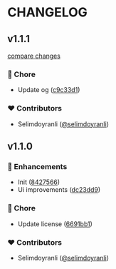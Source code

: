 # CHANGELOG


## v1.1.1

[compare changes](https://github.com/selimdoyranli/vergilistesi/compare/v1.1.0...v1.1.1)

### 🏡 Chore

- Update og ([c9c33d1](https://github.com/selimdoyranli/vergilistesi/commit/c9c33d1))

### ❤️ Contributors

- Selimdoyranli ([@selimdoyranli](http://github.com/selimdoyranli))

## v1.1.0


### 🚀 Enhancements

- Init ([8427566](https://github.com/selimdoyranli/vergilistesi/commit/8427566))
- Ui improvements ([dc23dd9](https://github.com/selimdoyranli/vergilistesi/commit/dc23dd9))

### 🏡 Chore

- Update license ([6691bb1](https://github.com/selimdoyranli/vergilistesi/commit/6691bb1))

### ❤️ Contributors

- Selimdoyranli ([@selimdoyranli](http://github.com/selimdoyranli))

